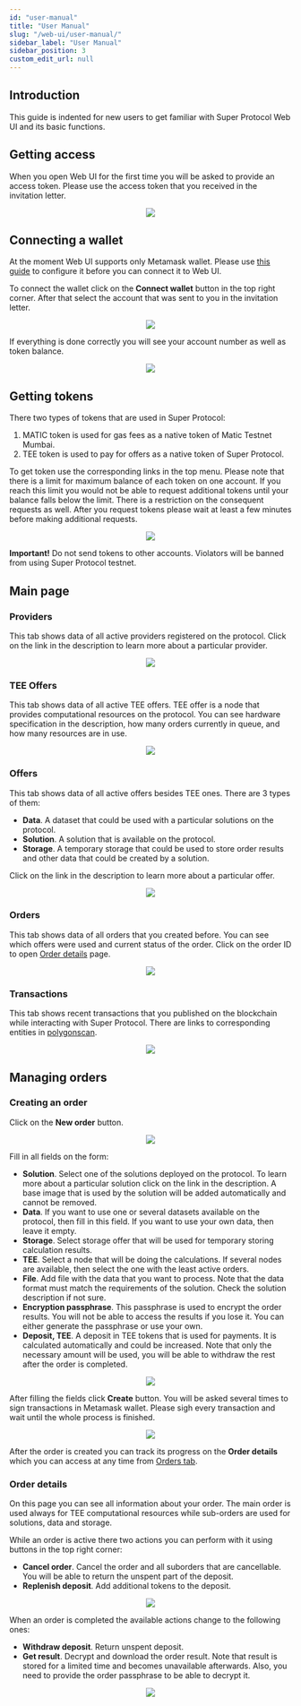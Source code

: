 ```yaml
---
id: "user-manual"
title: "User Manual"
slug: "/web-ui/user-manual/"
sidebar_label: "User Manual"
sidebar_position: 3
custom_edit_url: null
---
```


## Introduction

This guide is indented for new users to get familiar with Super Protocol Web UI and its basic functions.

## Getting access

When you open Web UI for the first time you will be asked to provide an access token. Please use the access token that you received in the invitation letter.

<p align="center"><img src={require('./images/um-01.png').default}/></p>

## Connecting a wallet

At the moment Web UI supports only Metamask wallet. Please use [this guide](testnet/web-ui/metamask) to configure it before you can connect it to Web UI.

To connect the wallet click on the **Connect wallet** button in the top right corner. After that select the account that was sent to you in the invitation letter.

<p align="center"><img src={require('./images/um-02.png').default}/></p>

If everything is done correctly you will see your account number as well as token balance.

<p align="center"><img src={require('./images/um-03.png').default}/></p>

## Getting tokens

There two types of tokens that are used in Super Protocol:
1. MATIC token is used for gas fees as a native token of Matic Testnet Mumbai.
2. TEE token is used to pay for offers as a native token of Super Protocol.

To get token use the corresponding links in the top menu. Please note that there is a limit for maximum balance of each token on one account. If you reach this limit you would not be able to request additional tokens until your balance falls below the limit. There is a restriction on the consequent requests as well. After you request tokens please wait at least a few minutes before making additional requests.

<p align="center"><img src={require('./images/um-04.png').default}/></p>

**Important!** Do not send tokens to other accounts. Violators will be banned from using Super Protocol testnet.

## Main page

### Providers

This tab shows data of all active providers registered on the protocol. Click on the link in the description to learn more about a particular provider.

<p align="center"><img src={require('./images/um-05.png').default}/></p>

### TEE Offers

This tab shows data of all active TEE offers. TEE offer is a node that provides computational resources on the protocol. You can see hardware specification in the description, how many orders currently in queue, and how many resources are in use.

<p align="center"><img src={require('./images/um-06.png').default}/></p>

### Offers

This tab shows data of all active offers besides TEE ones. There are 3 types of them:
- **Data**. A dataset that could be used with a particular solutions on the protocol.
- **Solution**. A solution that is available on the protocol.
- **Storage**. A temporary storage that could be used to store order results and other data that could be created by a solution.

Click on the link in the description to learn more about a particular offer.

<p align="center"><img src={require('./images/um-07.png').default}/></p>

### Orders

This tab shows data of all orders that you created before. You can see which offers were used and current status of the order. Click on the order ID to open [Order details](#order-details) page.

<p align="center"><img src={require('./images/um-08.png').default}/></p>

### Transactions

This tab shows recent transactions that you published on the blockchain while interacting with Super Protocol. There are links to corresponding entities in [polygonscan](https://mumbai.polygonscan.com/).

<p align="center"><img src={require('./images/um-09.png').default}/></p>

## Managing orders

### Creating an order

Click on the **New order** button.

<p align="center"><img src={require('./images/um-10.png').default}/></p>

Fill in all fields on the form:
- **Solution**. Select one of the solutions deployed on the protocol. To learn more about a particular solution click on the link in the description. A base image that is used by the solution will be added automatically and cannot be removed.
- **Data**. If you want to use one or several datasets available on the protocol, then fill in this field. If you want to use your own data, then leave it empty.
- **Storage**. Select storage offer that will be used for temporary storing calculation results.
- **TEE**. Select a node that will be doing the calculations. If several nodes are available, then select the one with the least active orders.
- **File**. Add file with the data that you want to process. Note that the data format must match the requirements of the solution. Check the solution description if not sure.
- **Encryption passphrase**. This passphrase is used to encrypt the order results. You will not be able to access the results if you lose it. You can either generate the passphrase or use your own.
- **Deposit, TEE**. A deposit in TEE tokens that is used for payments. It is calculated automatically and could be increased. Note that only the necessary amount will be used, you will be able to withdraw the rest after the order is completed.

<p align="center"><img src={require('./images/um-11.png').default}/></p>

After filling the fields click **Create** button. You will be asked several times to sign transactions in Metamask wallet. Please sigh every transaction and wait until the whole process is finished.

<p align="center"><img src={require('./images/um-12.png').default}/></p>

After the order is created you can track its progress on the **Order details** which you can access at any time from [Orders tab](#orders).

### Order details

On this page you can see all information about your order. The main order is used always for TEE computational resources while sub-orders are used for solutions, data and storage.

While an order is active there two actions you can perform with it using buttons in the top right corner:
- **Cancel order**. Cancel the order and all suborders that are cancellable. You will be able to return the unspent part of the deposit.
- **Replenish deposit**. Add additional tokens to the deposit.

<p align="center"><img src={require('./images/um-13.png').default}/></p>

When an order is completed the available actions change to the following ones:
- **Withdraw deposit**. Return unspent deposit.
- **Get result**. Decrypt and download the order result. Note that result is stored for a limited time and becomes unavailable afterwards. Also, you need to provide the order passphrase to be able to decrypt it.

<p align="center"><img src={require('./images/um-14.png').default}/></p>